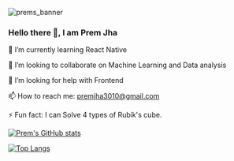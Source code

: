 ![prems_banner](https://user-images.githubusercontent.com/63343297/154111884-86ad03ad-6838-402e-977a-a20dcafcd684.png)


### Hello there 👋, I am Prem Jha

🌱 I’m currently learning React Native

👯 I’m looking to collaborate on Machine Learning and Data analysis

🤔 I’m looking for help with Frontend

📫 How to reach me: premjha3010@gmail.com

⚡ Fun fact: I can Solve 4 types of Rubik's cube. 



[![Prem's GitHub stats](https://github-readme-stats.zohan.tech/api?username=tenserebel&count_private=false&show_icons=true&theme=synthwave&include_all_commits=true)](https://github.com/tenserebel/github-readme-stats)

[![Top Langs](https://github-readme-stats.zohan.tech/api/top-langs/?username=tenserebel&theme=synthwave&hide=jupyter%20notebook&layout=compact)](https://github.com/tenserebel/github-readme-stats)

<!-- [![willianrod's wakatime stats](https://github-readme-stats.vercel.app/api/wakatime?username=tenserebel)](https://github.com/tenserebel/github-readme-stats) -->
